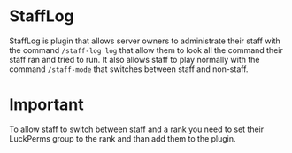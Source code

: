 # StaffLog
StaffLog is  plugin that allows server owners to administrate their staff with the command `/staff-log log` that allow them to look all the command their staff ran and tried to run.
It also allows staff to play normally with the command `/staff-mode` that switches between staff and non-staff.

# Important
To allow staff to switch between staff and a rank you need to set their LuckPerms group to the rank and than add them to the plugin.
